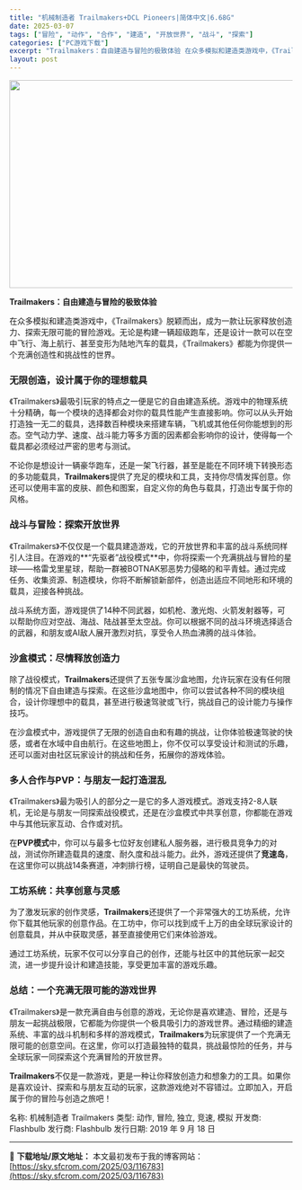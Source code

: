 ```yaml
---
title: "机械制造者 Trailmakers+DCL Pioneers|简体中文|6.68G"
date: 2025-03-07
tags: ["冒险", "动作", "合作", "建造", "开放世界", "战斗", "探索"]
categories: ["PC游戏下载"]
excerpt: "Trailmakers：自由建造与冒险的极致体验 在众多模拟和建造类游戏中，《Trailmakers》脱颖而出，成为一款让玩家释放创造力、探索无限可能的冒险游戏。无论是构建一辆超级跑车，还是设计一款可以在空中飞行、海上航行、甚至变形为陆地汽车的载具，《Trailmakers》都能为你提供一个充满创造&hellip;"
layout: post
---
```


<img class="aligncenter size-full wp-image-116784" src="https://sky.sfcrom.com/wp-content/uploads/2025/03/2025030703482872.webp" alt="" width="660" height="370" />

<strong>Trailmakers：自由建造与冒险的极致体验</strong>

在众多模拟和建造类游戏中，《Trailmakers》脱颖而出，成为一款让玩家释放创造力、探索无限可能的冒险游戏。无论是构建一辆超级跑车，还是设计一款可以在空中飞行、海上航行、甚至变形为陆地汽车的载具，《Trailmakers》都能为你提供一个充满创造性和挑战性的世界。
<h3><strong>无限创造，设计属于你的理想载具</strong></h3>
《Trailmakers》最吸引玩家的特点之一便是它的自由建造系统。游戏中的物理系统十分精确，每一个模块的选择都会对你的载具性能产生直接影响。你可以从头开始打造独一无二的载具，选择数百种模块来搭建车辆，飞机或其他任何你能想到的形态。空气动力学、速度、战斗能力等多方面的因素都会影响你的设计，使得每一个载具都必须经过严密的思考与测试。

不论你是想设计一辆豪华跑车，还是一架飞行器，甚至是能在不同环境下转换形态的多功能载具，<strong>Trailmakers</strong>提供了充足的模块和工具，支持你尽情发挥创意。你还可以使用丰富的皮肤、颜色和图案，自定义你的角色与载具，打造出专属于你的风格。
<h3><strong>战斗与冒险：探索开放世界</strong></h3>
《Trailmakers》不仅仅是一个载具建造游戏，它的开放世界和丰富的战斗系统同样引人注目。在游戏的**“先驱者”战役模式**中，你将探索一个充满挑战与冒险的星球——格雷戈里星球，帮助一群被BOTNAK邪恶势力侵略的和平青蛙。通过完成任务、收集资源、制造模块，你将不断解锁新部件，创造出适应不同地形和环境的载具，迎接各种挑战。

战斗系统方面，游戏提供了14种不同武器，如机枪、激光炮、火箭发射器等，可以帮助你应对空战、海战、陆战甚至太空战。你可以根据不同的战斗环境选择适合的武器，和朋友或AI敌人展开激烈对抗，享受令人热血沸腾的战斗体验。
<h3><strong>沙盒模式：尽情释放创造力</strong></h3>
除了战役模式，<strong>Trailmakers</strong>还提供了五张专属沙盒地图，允许玩家在没有任何限制的情况下自由建造与探索。在这些沙盒地图中，你可以尝试各种不同的模块组合，设计你理想中的载具，甚至进行极速驾驶或飞行，挑战自己的设计能力与操作技巧。

在沙盒模式中，游戏提供了无限的创造自由和有趣的挑战，让你体验极速驾驶的快感，或者在水域中自由航行。在这些地图上，你不仅可以享受设计和测试的乐趣，还可以面对由社区玩家设计的挑战和任务，拓展你的游戏体验。
<h3><strong>多人合作与PVP：与朋友一起打造混乱</strong></h3>
《Trailmakers》最为吸引人的部分之一是它的多人游戏模式。游戏支持2-8人联机，无论是与朋友一同探索战役模式，还是在沙盒模式中共享创意，你都能在游戏中与其他玩家互动、合作或对抗。

在<strong>PVP模式</strong>中，你可以与最多七位好友创建私人服务器，进行极具竞争力的对战，测试你所建造载具的速度、耐久度和战斗能力。此外，游戏还提供了<strong>竞速岛</strong>，在这里你可以挑战14条赛道，冲刺排行榜，证明自己是最快的驾驶员。
<h3><strong>工坊系统：共享创意与灵感</strong></h3>
为了激发玩家的创作灵感，<strong>Trailmakers</strong>还提供了一个非常强大的工坊系统，允许你下载其他玩家的创意作品。在工坊中，你可以找到成千上万的由全球玩家设计的创意载具，并从中获取灵感，甚至直接使用它们来体验游戏。

通过工坊系统，玩家不仅可以分享自己的创作，还能与社区中的其他玩家一起交流，进一步提升设计和建造技能，享受更加丰富的游戏乐趣。
<h3><strong>总结：一个充满无限可能的游戏世界</strong></h3>
《Trailmakers》是一款充满自由与创意的游戏，无论你是喜欢建造、冒险，还是与朋友一起挑战极限，它都能为你提供一个极具吸引力的游戏世界。通过精细的建造系统、丰富的战斗机制和多样的游戏模式，<strong>Trailmakers</strong>为玩家提供了一个充满无限可能的创意空间。在这里，你可以打造最独特的载具，挑战最惊险的任务，并与全球玩家一同探索这个充满冒险的开放世界。

<strong>Trailmakers</strong>不仅是一款游戏，更是一种让你释放创造力和想象力的工具。如果你是喜欢设计、探索和与朋友互动的玩家，这款游戏绝对不容错过。立即加入，开启属于你的冒险与创造之旅吧！

名称: 机械制造者 Trailmakers
类型: 动作, 冒险, 独立, 竞速, 模拟
开发商: Flashbulb
发行商: Flashbulb
发行日期: 2019 年 9 月 18 日

---
📖 **下载地址/原文地址：** 本文最初发布于我的博客网站：[https://sky.sfcrom.com/2025/03/116783](https://sky.sfcrom.com/2025/03/116783)
